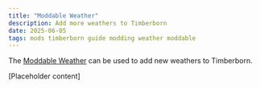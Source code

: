 ```yaml
---
title: "Moddable Weather"
description: Add more weathers to Timberborn
date: 2025-06-05
tags: mods timberborn guide modding weather moddable
---
```


The [Moddable Weather](https://steamcommunity.com/workshop/filedetails/?id=3493039008) can be used to add new weathers to Timberborn.

[Placeholder content]